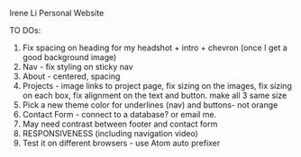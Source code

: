 Irene Li Personal Website

TO DOs:
1. Fix spacing on heading for my headshot + intro + chevron (once I get a good background image)
2. Nav - fix styling on sticky nav
3. About - centered, spacing
4. Projects - image links to project page, fix sizing on the images, fix sizing on each box, fix alignment on the text and button. make all 3 same size
5. Pick a new theme color for underlines (nav) and buttons- not orange
6. Contact Form - connect to a database? or email me.
7. May need contrast between footer and contact form
8. RESPONSIVENESS (including navigation video)
9. Test it on different browsers - use Atom auto prefixer
